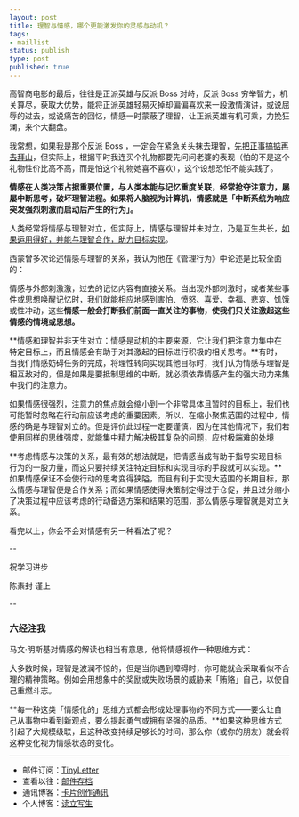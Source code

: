 ```yaml
--- 
layout: post
title: 理智与情感，哪个更能激发你的灵感与动机？
tags: 
- maillist
status: publish
type: post
published: true
---
```


高智商电影的最后，往往是正派英雄与反派 Boss 对峙，反派 Boss 穷举智力，机关算尽，获取大优势，能将正派英雄轻易灭掉却偏偏喜欢来一段激情演讲，或说屈辱的过去，或说痛苦的回忆，情感一时蒙蔽了理智，让正派英雄有机可乘，力挽狂澜，来个大翻盘。

我常想，如果我是那个反派 Boss ，一定会在紧急关头抹去理智，[先把正事搞掂再去拜山](http://www.cnfeat.com/blog/2014/02/27/house-of-cards/)，但实际上，根据平时我连买个礼物都要先问问老婆的表现（怕的不是这个礼物性价比高不高，而是怕这个礼物她喜不喜欢），这个设想恐怕不能实践了。

**情感在人类决策占据重要位置，与人类本能与记忆重度关联，经常抢夺注意力，屡屡中断思考，破坏理智进程。如果将人脑视为计算机，情感就是「中断系统为响应突发强烈刺激而启动后产生的行为」。**

人类经常将情感与理智对立，但实际上，情感与理智并未对立，乃是互生共长，[如果运用得好，并能与理智合作，助力目标实现](http://www.cnfeat.com/blog/2017/02/16/HelloEmotion/)。

西蒙曾多次论述情感与理智的关系，我认为他在《管理行为》中论述是比较全面的：

情感与外部刺激激，过去的记忆内容有直接关系。当出现外部刺激时，或者某些事件或思想唤醒记忆时，我们就能相应地感到害怕、愤怒、喜爱、幸福、悲哀、饥饿或性冲动，这些**情感一般会打断我们前面一直关注的事物，使我们只关注激起这些情感的情境或思想。**

**情感和理智并非天生对立：情感是动机的主要来源，它让我们把注意力集中在特定目标上，而且情感会有助于对其激起的目标进行积极的相关思考。**有时，当我们情感妨碍任务的完成，将理性转向实现其他目标时，我们认为情感与理智是相互敌对的，但是如果是要抵制思维的中断，就必须依靠情感产生的强大动力来集中我们的注意力。

如果情感很强烈，注意力的焦点就会缩小到一个非常具体且暂时的目标上，我们也可能暂时忽略在行动前应该考虑的重要因素。所以，在缩小聚焦范围的过程中，情感的确是与理智对立的。但是评价此过程一定要谨慎，因为在其他情况下，我们若使用同样的思维强度，就能集中精力解决极其复杂的问题，应付极端难的处境

**考虑情感与决策的关系，最有效的想法就是，把情感当成有助于指导实现目标行为的一股力量，而这只要持续关注特定目标和实现目标的手段就可以实现。**如果情感保证不会使行动的思考变得狭隘，而且有利于实现大范围的长期目标，那么情感与理智便是合作关系；而如果情感使得决策制定得过于仓促，并且过分缩小了决策过程中应该考虑的行动备选方案和结果的范围，那么情感与理智就是对立关系。

看完以上，你会不会对情感有另一种看法了呢？

--

祝学习进步

陈素封 谨上

--

### 六经注我

马文·明斯基对情感的解读也相当有意思，他将情感视作一种思维方式：

大多数时候，理智是波澜不惊的，但是当你遇到障碍时，你可能就会采取看似不合理的精神策略。例如会用想象中的奖励或失败场景的威胁来「贿赂」自己，以使自己重燃斗志。

**每一种这类「情感化的」思维方式都会形成处理事物的不同方式——要么让自己从事物中看到新观点，要么提起勇气或拥有坚强的品质。**如果这种思维方式引起了大规模级联，且这种改变持续足够长的时间，那么你（或你的朋友）就会将这种变化视为情感状态的变化。

----

- 邮件订阅：[TinyLetter](http://tinyletter.com/cnfeat) 
- 查看以往：[邮件存档](http://tinyletter.com/cnfeat/archive)
- 通讯博客：[卡片创作通讯](http://mesule.com) 
- 个人博客：[读立写生](http://cnfeat.com)







